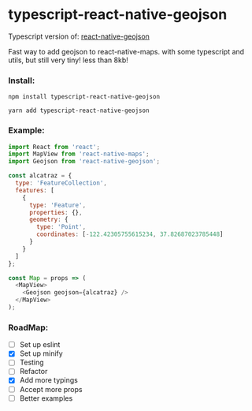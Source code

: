 # typescript-react-native-geojson

Typescript version of: [react-native-geojson](https://github.com/frankrowe/react-native-geojson)

Fast way to add geojson to react-native-maps. with some typescript and utils, but still very tiny! less than 8kb!

### Install:

`npm install typescript-react-native-geojson`

`yarn add typescript-react-native-geojson`

### Example:

```js
import React from 'react';
import MapView from 'react-native-maps';
import Geojson from 'react-native-geojson';

const alcatraz = {
  type: 'FeatureCollection',
  features: [
    {
      type: 'Feature',
      properties: {},
      geometry: {
        type: 'Point',
        coordinates: [-122.42305755615234, 37.82687023785448]
      }
    }
  ]
};

const Map = props => (
  <MapView>
    <Geojson geojson={alcatraz} />
  </MapView>
);
```

### RoadMap:

- [ ] Set up eslint
- [x] Set up minify
- [ ] Testing
- [ ] Refactor
- [x] Add more typings
- [ ] Accept more props
- [ ] Better examples
